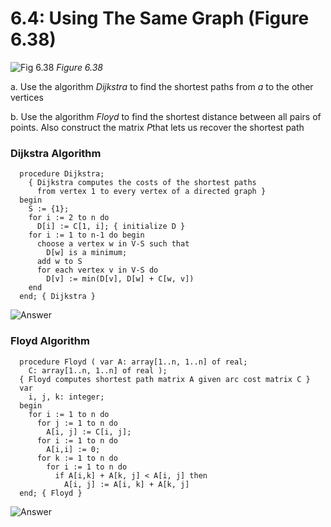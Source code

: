 # 6.4: Using The Same Graph (Figure 6.38)

  ![Fig 6.38](https://raw.github.com/meaganewaller/data-structures-and-algorithms/master/img/fig-6-38.gif)
  *Figure 6.38*

  a. Use the algorithm *Dijkstra* to find the shortest paths from *a* to the other vertices

  b. Use the algorithm *Floyd* to find the shortest distance between all pairs of points. Also construct the matrix *P*that lets us recover the shortest path

### Dijkstra Algorithm


````
  procedure Dijkstra;
    { Dijkstra computes the costs of the shortest paths
      from vertex 1 to every vertex of a directed graph }
  begin
    S := {1};
    for i := 2 to n do
      D[i] := C[1, i]; { initialize D }
    for i := 1 to n-1 do begin
      choose a vertex w in V-S such that
        D[w] is a minimum;
      add w to S
      for each vertex v in V-S do
        D[v] := min(D[v], D[w] + C[w, v])
    end
  end; { Dijkstra }
````

![Answer](https://raw.github.com/meaganewaller/data-structures-and-algorithms/master/img/6-4-a.png)


### Floyd Algorithm

````
  procedure Floyd ( var A: array[1..n, 1..n] of real;
    C: array[1..n, 1..n] of real );
  { Floyd computes shortest path matrix A given arc cost matrix C }
  var
    i, j, k: integer;
  begin
    for i := 1 to n do
      for j := 1 to n do
        A[i, j] := C[i, j];
      for i := 1 to n do
        A[i,i] := 0;
      for k := 1 to n do
        for i := 1 to n do
          if A[i,k] + A[k, j] < A[i, j] then
            A[i, j] := A[i, k] + A[k, j]
  end; { Floyd }
````

![Answer](https://raw.github.com/meaganewaller/data-structures-and-algorithms/master/img/6-4-b.png)
